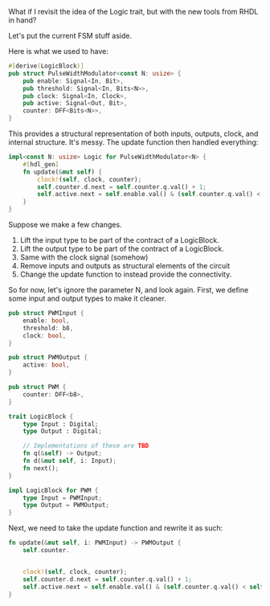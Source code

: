 What if I revisit the idea of the Logic trait, but with the new tools from RHDL in hand?

Let's put the current FSM stuff aside.  

Here is what we used to have: 

```rust
#[derive(LogicBlock)]
pub struct PulseWidthModulator<const N: usize> {
    pub enable: Signal<In, Bit>,
    pub threshold: Signal<In, Bits<N>>,
    pub clock: Signal<In, Clock>,
    pub active: Signal<Out, Bit>,
    counter: DFF<Bits<N>>,
}
```

This provides a structural representation of both inputs, outputs, clock, and
internal structure.  It's messy.  The update function then handled everything:

```rust
impl<const N: usize> Logic for PulseWidthModulator<N> {
    #[hdl_gen]
    fn update(&mut self) {
        clock!(self, clock, counter);
        self.counter.d.next = self.counter.q.val() + 1;
        self.active.next = self.enable.val() & (self.counter.q.val() < self.threshold.val());
    }
}
```

Suppose we make a few changes.

1. Lift the input type to be part of the contract of a LogicBlock.
2. Lift the output type to be part of the contract of a LogicBlock.
3. Same with the clock signal (somehow)
4. Remove inputs and outputs as structural elements of the circuit
5. Change the update function to instead provide the connectivity.

So for now, let's ignore the parameter N, and look again.  First, we
define some input and output types to make it cleaner.

```rust
pub struct PWMInput {
    enable: bool,
    threshold: b8,
    clock: bool,
}

pub struct PWMOutput {
    active: bool,
}

pub struct PWM {
    counter: DFF<b8>,
}

trait LogicBlock {
    type Input : Digital;
    type Output : Digital;

    // Implementations of these are TBD
    fn q(&self) -> Output;
    fn d(&mut self, i: Input);
    fn next();
}

impl LogicBlock for PWM {
    type Input = PWMInput;
    type Output = PWMOutput;
}
```

Next, we need to take the update function and rewrite it as such:

```rust
fn update(&mut self, i: PWMInput) -> PWMOutput {
    self.counter.


    clock!(self, clock, counter);
    self.counter.d.next = self.counter.q.val() + 1;
    self.active.next = self.enable.val() & (self.counter.q.val() < self.threshold.val());
}

```
